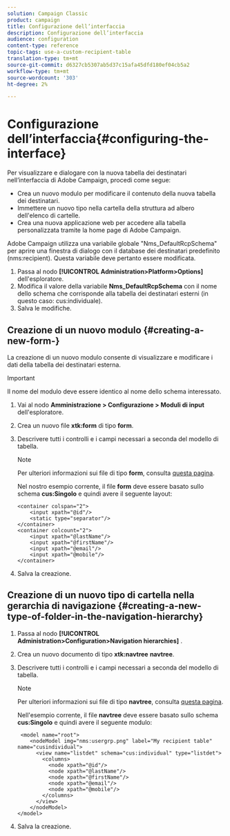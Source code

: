 ```yaml
---
solution: Campaign Classic
product: campaign
title: Configurazione dell’interfaccia
description: Configurazione dell’interfaccia
audience: configuration
content-type: reference
topic-tags: use-a-custom-recipient-table
translation-type: tm+mt
source-git-commit: d6327cb5307ab5d37c15afa45dfd180ef04cb5a2
workflow-type: tm+mt
source-wordcount: '303'
ht-degree: 2%

---
```



# Configurazione dell’interfaccia{#configuring-the-interface}

Per visualizzare e dialogare con la nuova tabella dei destinatari nell’interfaccia di Adobe Campaign, procedi come segue:

* Crea un nuovo modulo per modificare il contenuto della nuova tabella dei destinatari.
* Immettere un nuovo tipo nella cartella della struttura ad albero dell&#39;elenco di cartelle.
* Crea una nuova applicazione web per accedere alla tabella personalizzata tramite la home page di Adobe Campaign.

Adobe Campaign utilizza una variabile globale &quot;Nms_DefaultRcpSchema&quot; per aprire una finestra di dialogo con il database dei destinatari predefinito (nms:recipient). Questa variabile deve pertanto essere modificata.

1. Passa al nodo **[!UICONTROL Administration>Platform>Options]** dell&#39;esploratore.
1. Modifica il valore della variabile **Nms_DefaultRcpSchema** con il nome dello schema che corrisponde alla tabella dei destinatari esterni (in questo caso: cus:individuale).
1. Salva le modifiche.

## Creazione di un nuovo modulo {#creating-a-new-form-}

La creazione di un nuovo modulo consente di visualizzare e modificare i dati della tabella dei destinatari esterna.

>[!IMPORTANT]
>
>Il nome del modulo deve essere identico al nome dello schema interessato.

1. Vai al nodo **Amministrazione > Configurazione > Moduli di input** dell&#39;esploratore.
1. Crea un nuovo file **xtk:form** di tipo **form**.
1. Descrivere tutti i controlli e i campi necessari a seconda del modello di tabella.

   >[!NOTE]
   >
   >Per ulteriori informazioni sui file di tipo **form**, consulta [questa pagina](../../configuration/using/identifying-a-form.md).

   Nel nostro esempio corrente, il file **form** deve essere basato sullo schema **cus:Singolo** e quindi avere il seguente layout:

   ```
   <container colspan="2">
       <input xpath="@id"/>
       <static type="separator"/>
   </container>
   <container colcount="2">
       <input xpath="@lastName"/>
       <input xpath="@firstName"/>
       <input xpath="@email"/>
       <input xpath="@mobile"/>
   </container> 
   ```

1. Salva la creazione.

## Creazione di un nuovo tipo di cartella nella gerarchia di navigazione {#creating-a-new-type-of-folder-in-the-navigation-hierarchy}

1. Passa al nodo **[!UICONTROL Administration>Configuration>Navigation hierarchies]** .
1. Crea un nuovo documento di tipo **xtk:navtree** **navtree**.
1. Descrivere tutti i controlli e i campi necessari a seconda del modello di tabella.

   >[!NOTE]
   >
   >Per ulteriori informazioni sui file di tipo **navtree**, consulta [questa pagina](../../platform/using/adobe-campaign-workspace.md#about-navigation-hierarchy).

   Nell&#39;esempio corrente, il file **navtree** deve essere basato sullo schema **cus:Singolo** e quindi avere il seguente modulo:

   ```
    <model name="root">
       <nodeModel img="nms:usergrp.png" label="My recipient table" name="cusindividual">
         <view name="listdet" schema="cus:individual" type="listdet">
           <columns>
             <node xpath="@id"/>
             <node xpath="@lastName"/>
             <node xpath="@firstName"/>
             <node xpath="@email"/>
             <node xpath="@mobile"/>
           </columns>
         </view>
       </nodeModel>
   </model>
   ```

1. Salva la creazione.

